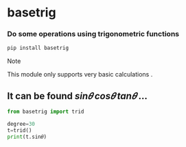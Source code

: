 # basetrig
### Do some operations using trigonometric functions
```py
pip install basetrig
```
> [!NOTE]  
> This module only supports very basic calculations .

## It can be found $sin𝜃$ $cos𝜃$ $tan𝜃$ ...
```py
from basetrig import trid

degree=30
t=trid()
print(t.sin𝜃)
```
